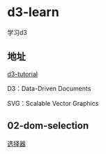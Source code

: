 # d3-learn
学习d3

## 地址

[d3-tutorial](https://www.tutorialsteacher.com/d3js)



D3：Data-Driven Documents

SVG：Scalable Vector Graphics


## 02-dom-selection
[选择器](https://www.w3.org/TR/selectors-3/)